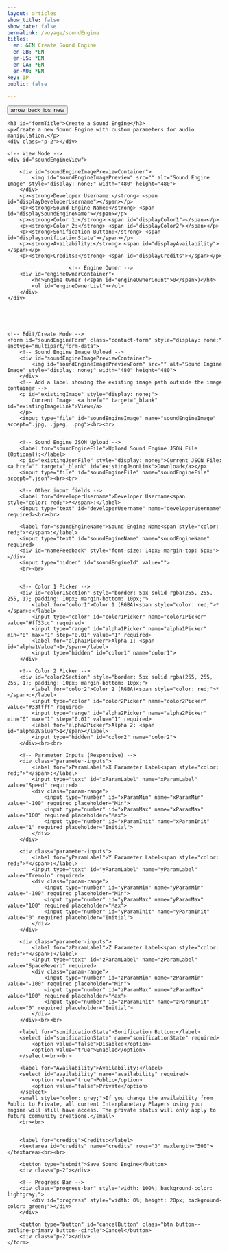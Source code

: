```yaml
---
layout: articles
show_title: false
show_date: false
permalink: /voyage/soundEngine
titles:
  en: &EN Create Sound Engine
  en-GB: *EN
  en-US: *EN
  en-CA: *EN
  en-AU: *EN
key: IP
public: false

---
```


<!-- Sound Engine Form Container -->
<div class="form-container">
    <div class="button-container">
        <div class="back-button-container">
            <a href="/voyage" title="Back to Voyage">
                <button id="backButton" class="btn button--outline-primary button--circle">
                    <span class="material-symbols-outlined">arrow_back_ios_new</span>
                </button>
            </a>
        </div>
        <div class="edit-button-container">
            <button id="editButton" class="btn button--outline-primary button--circle" title="Edit Sound Engine" style="display: none;">
                <span class="material-symbols-outlined">edit</span> 
            </button>
        </div>
    </div>


    <h3 id="formTitle">Create a Sound Engine</h3>
    <p>Create a new Sound Engine with custom parameters for audio manipulation.</p>
    <div class="p-2"></div>

    <!-- View Mode -->
    <div id="soundEngineView">

        <div id="soundEngineImagePreviewContainer">
            <img id="soundEngineImagePreview" src="" alt="Sound Engine Image" style="display: none;" width="480" height="480">
        </div>
        <p><strong>Developer Username:</strong> <span id="displayDeveloperUsername"></span></p>
        <p><strong>Sound Engine Name:</strong> <span id="displaySoundEngineName"></span></p>
        <p><strong>Color 1:</strong> <span id="displayColor1"></span></p>
        <p><strong>Color 2:</strong> <span id="displayColor2"></span></p>
        <p><strong>Sonification Button:</strong> <span id="displaysonificationState"></span></p>
        <p><strong>Availability:</strong> <span id="displayAvailability"></span></p>
        <p><strong>Credits:</strong> <span id="displayCredits"></span></p>

                        <!-- Engine Owner -->
        <div id="engineOwnerContainer">
            <h4>Engine Owner (<span id="engineOwnerCount">0</span>)</h4>
            <ul id="engineOwnerList"></ul>
        </div>
    </div>





    <!-- Edit/Create Mode -->
    <form id="soundEngineForm" class="contact-form" style="display: none;" enctype="multipart/form-data">
        <!-- Sound Engine Image Upload -->
        <div id="soundEngineImagePreviewContainer">
            <img id="soundEngineImagePreviewForm" src="" alt="Sound Engine Image" style="display: none;" width="480" height="480">
        </div>
        <!-- Add a label showing the existing image path outside the image container -->
        <p id="existingImage" style="display: none;">
            Current Image: <a href="" target="_blank" id="existingImageLink">View</a>
        </p>
        <input type="file" id="soundEngineImage" name="soundEngineImage" accept=".jpg, .jpeg, .png"><br><br>


        <!-- Sound Engine JSON Upload -->
        <label for="soundEngineFile">Upload Sound Engine JSON File (Optional):</label>
        <p id="existingJsonFile" style="display: none;">Current JSON File: <a href="" target="_blank" id="existingJsonLink">Download</a></p>
        <input type="file" id="soundEngineFile" name="soundEngineFile" accept=".json"><br><br>

        <!-- Other input fields -->
        <label for="developerUsername">Developer Username<span style="color: red;">*</span>:</label>
        <input type="text" id="developerUsername" name="developerUsername" required><br><br>

        <label for="soundEngineName">Sound Engine Name<span style="color: red;">*</span>:</label>
        <input type="text" id="soundEngineName" name="soundEngineName" required>
        <div id="nameFeedback" style="font-size: 14px; margin-top: 5px;"></div>
        <input type="hidden" id="soundEngineId" value="">
        <br><br>
        

        <!-- Color 1 Picker -->
        <div id="color1Section" style="border: 5px solid rgba(255, 255, 255, 1); padding: 10px; margin-bottom: 10px;">
            <label for="color1">Color 1 (RGBA)<span style="color: red;">*</span>:</label>
            <input type="color" id="color1Picker" name="color1Picker" value="#ff33cc" required>
            <input type="range" id="alpha1Picker" name="alpha1Picker" min="0" max="1" step="0.01" value="1" required>
            <label for="alpha1Picker">Alpha 1: <span id="alpha1Value">1</span></label>
            <input type="hidden" id="color1" name="color1">
        </div>

        <!-- Color 2 Picker -->
        <div id="color2Section" style="border: 5px solid rgba(255, 255, 255, 1); padding: 10px; margin-bottom: 10px;">
            <label for="color2">Color 2 (RGBA)<span style="color: red;">*</span>:</label>
            <input type="color" id="color2Picker" name="color2Picker" value="#33ffff" required>
            <input type="range" id="alpha2Picker" name="alpha2Picker" min="0" max="1" step="0.01" value="1" required>
            <label for="alpha2Picker">Alpha 2: <span id="alpha2Value">1</span></label>
            <input type="hidden" id="color2" name="color2">
        </div><br><br>

        <!-- Parameter Inputs (Responsive) -->
        <div class="parameter-inputs">
            <label for="xParamLabel">X Parameter Label<span style="color: red;">*</span>:</label>
            <input type="text" id="xParamLabel" name="xParamLabel" value="Speed" required>
            <div class="param-range">
                <input type="number" id="xParamMin" name="xParamMin" value="-100" required placeholder="Min">
                <input type="number" id="xParamMax" name="xParamMax" value="100" required placeholder="Max">
                <input type="number" id="xParamInit" name="xParamInit" value="1" required placeholder="Initial">
            </div>
        </div>

        <div class="parameter-inputs">
            <label for="yParamLabel">Y Parameter Label<span style="color: red;">*</span>:</label>
            <input type="text" id="yParamLabel" name="yParamLabel" value="Tremolo" required>
            <div class="param-range">
                <input type="number" id="yParamMin" name="yParamMin" value="-100" required placeholder="Min">
                <input type="number" id="yParamMax" name="yParamMax" value="100" required placeholder="Max">
                <input type="number" id="yParamInit" name="yParamInit" value="0" required placeholder="Initial">
            </div>
        </div>

        <div class="parameter-inputs">
            <label for="zParamLabel">Z Parameter Label<span style="color: red;">*</span>:</label>
            <input type="text" id="zParamLabel" name="zParamLabel" value="SpaceReverb" required>
            <div class="param-range">
                <input type="number" id="zParamMin" name="zParamMin" value="-100" required placeholder="Min">
                <input type="number" id="zParamMax" name="zParamMax" value="100" required placeholder="Max">
                <input type="number" id="zParamInit" name="zParamInit" value="0" required placeholder="Initial">
            </div>
        </div><br><br>        

        <label for="sonificationState">Sonification Button:</label>
        <select id="sonificationState" name="sonificationState" required>
            <option value="false">Disabled</option>
            <option value="true">Enabled</option>
        </select><br><br>

        <label for="Availability">Availability:</label>
        <select id="availability" name="availability" required>
            <option value="true">Public</option>
            <option value="false">Private</option>
        </select>
        <small style="color: grey;">If you change the availability from Public to Private, all current Interplanetary Players using your engine will still have access. The private status will only apply to future community creations.</small>
        <br><br>
         

        <label for="credits">Credits:</label>
        <textarea id="credits" name="credits" rows="3" maxlength="500"></textarea><br><br>

        <button type="submit">Save Sound Engine</button>
        <div class="p-2"></div>

        <!-- Progress Bar -->
        <div class="progress-bar" style="width: 100%; background-color: lightgray;">
            <div id="progress" style="width: 0%; height: 20px; background-color: green;"></div>
        </div>
        
        <button type="button" id="cancelButton" class="btn button--outline-primary button--circle">Cancel</button>
        <div class="p-2"></div>
    </form>
</div>

<!-- Toast Container for Notifications -->
<div id="toastContainer" style="position: fixed; top: 20px; right: 20px; z-index: 1000;"></div>

<script>
document.addEventListener('DOMContentLoaded', function() {
    const userId = localStorage.getItem('userId'); 
    if (!userId) {
        document.getElementById('messageDisplay').innerText = 'No logged-in user found. Please log in first.';
        document.getElementById('messageDisplay').style.color = 'red';
        window.location.href = '/login';
        return;
    }

    let isEditMode = false;
    let currentSoundEngineId = null;
    let isOwner = false;

    const formTitle = document.getElementById('formTitle');
    const soundEngineView = document.getElementById('soundEngineView');
    const soundEngineForm = document.getElementById('soundEngineForm');
    const editButton = document.getElementById('editButton');
    const backButton = document.getElementById('backButton');
    const cancelButton = document.getElementById('cancelButton');

    const soundEngineFileInput = document.getElementById('soundEngineFile');
    const soundEngineImageInput = document.getElementById('soundEngineImage');
    const soundEngineImagePreview = document.getElementById('soundEngineImagePreview');
    const soundEngineImagePreviewForm = document.getElementById('soundEngineImagePreviewForm');

    const color1Picker = document.getElementById('color1Picker');
    const color2Picker = document.getElementById('color2Picker');
    const alpha1Picker = document.getElementById('alpha1Picker');
    const alpha2Picker = document.getElementById('alpha2Picker');
    const color1Section = document.getElementById('color1Section');
    const color2Section = document.getElementById('color2Section');

    const color1Input = document.getElementById('color1');
    const color2Input = document.getElementById('color2');
    const alpha1Value = document.getElementById('alpha1Value');
    const alpha2Value = document.getElementById('alpha2Value');

    const urlParams = new URLSearchParams(window.location.search);
    const mode = urlParams.get('mode');
    currentSoundEngineId = urlParams.get('id');

    // Function to convert Hex to RGBA
    function hexToRgba(hex, alpha = 1) {
        let r = 0, g = 0, b = 0;
        if (hex.length === 7) {
            r = parseInt(hex.slice(1, 3), 16);
            g = parseInt(hex.slice(3, 5), 16);
            b = parseInt(hex.slice(5, 7), 16);
        }
        return `rgba(${r},${g},${b},${alpha})`;
    }

    // Update the border color of the Color 1 section
    function updateBorderColor() {
        const rgbaColor = hexToRgba(color1Picker.value, alpha1Picker.value);
        color1Section.style.borderColor = rgbaColor;
        color1Input.value = rgbaColor;
        alpha1Value.innerText = alpha1Picker.value;
    }

    function updateBorderColor2() {
        const rgbaColor = hexToRgba(color2Picker.value, alpha2Picker.value);
        color2Section.style.borderColor = rgbaColor;
        color2Input.value = rgbaColor;
        alpha2Value.innerText = alpha2Picker.value;
    }

    // Event listeners for color pickers
    color1Picker.addEventListener('input', updateBorderColor);
    alpha1Picker.addEventListener('input', updateBorderColor);
    color2Picker.addEventListener('input', updateBorderColor2);
    alpha2Picker.addEventListener('input', updateBorderColor2);

    // Initial call to set border color
    updateBorderColor();
    updateBorderColor2();

// Handle mode logic and load sound engine details
if (!currentSoundEngineId || mode === 'create') {
    formTitle.innerText = 'Create a Sound Engine';
    toggleViewMode(true); // Show the form for creation
    isEditMode = true; // Ensure that we are in edit mode for creation
} else if (mode === 'edit' && currentSoundEngineId) {
    formTitle.innerText = 'Edit Sound Engine';
    isEditMode = true;
    loadSoundEngineDetails(currentSoundEngineId);
    toggleViewMode(true); // Show the form for editing
} else if (mode === 'soundEngine' && currentSoundEngineId) {
    formTitle.innerText = 'Sound Engine Details';
    loadSoundEngineDetails(currentSoundEngineId);
    toggleViewMode(false); // Ensure we are in view mode
}

editButton.addEventListener('click', function() {
    // Toggle the mode directly based on `isEditMode`
    if (isEditMode) {
        // If already in edit mode, revert changes like pressing cancel
        loadSoundEngineDetails(currentSoundEngineId);
        toggleViewMode(false);
    } else {
        // If not in edit mode, switch to edit mode
        toggleViewMode(true);
    }
    // Toggle the edit mode state
    isEditMode = !isEditMode;
});


    cancelButton.addEventListener('click', function() {
        if (isEditMode) {
            loadSoundEngineDetails(currentSoundEngineId);
            toggleViewMode(false);
            isEditMode = false; 
        } else {
            soundEngineForm.reset();
            soundEngineImagePreviewForm.src = '';
            soundEngineImagePreviewForm.style.display = 'none';
            toggleViewMode(false);
            isEditMode = false; 
        }
    });

    backButton.addEventListener('click', function() {
        window.location.href = '/voyage';
    });

    // Image preview functionality
    soundEngineImageInput.addEventListener('change', function(event) {
        const file = event.target.files[0];
        if (file) {
            const reader = new FileReader();
            reader.onload = function(e) {
                soundEngineImagePreviewForm.src = e.target.result;
                soundEngineImagePreviewForm.style.display = 'block';
            };
            reader.readAsDataURL(file);
        } else {
            soundEngineImagePreviewForm.src = '';
            soundEngineImagePreviewForm.style.display = 'none';
        }
    });

    // Function to handle form submission
    soundEngineForm.addEventListener('submit', function(event) {
        event.preventDefault();

        // Disable the save button to prevent multiple submissions
        const saveButton = soundEngineForm.querySelector('[type="submit"]');
        saveButton.disabled = true;

        // Gather input values
        const developerUsername = document.getElementById('developerUsername').value.trim();
        const soundEngineName = document.getElementById('soundEngineName').value.trim();
        const color1 = color1Input.value.trim();
        const color2 = color2Input.value.trim();
        const sonificationState = document.getElementById('sonificationState').value;
        const isPublic = document.getElementById('availability').value;
        const credits = document.getElementById('credits').value.trim();

        // Validate required fields
        if (!developerUsername || !soundEngineName || !color1 || !color2 || sonificationState === '' || !userId) {
            showToast('Please fill in all required fields.', 'error');
            saveButton.disabled = false; // Re-enable the save button
            return;
        }

        // Prepare form data
        const formData = new FormData();
        formData.append('ownerId', userId);
        formData.append('isPublic', isPublic);
        formData.append('developerUsername', developerUsername);
        formData.append('soundEngineName', soundEngineName);
        formData.append('color1', color1);
        formData.append('color2', color2);
        formData.append('xParam', JSON.stringify({ label: 'Speed', min: -100, max: 100, initValue: 1 }));
        formData.append('yParam', JSON.stringify({ label: 'Tremolo', min: -100, max: 100, initValue: 0 }));
        formData.append('zParam', JSON.stringify({ label: 'SpaceReverb', min: -100, max: 100, initValue: 0 }));
        formData.append('sonificationState', sonificationState);
        formData.append('credits', credits);

        // Handle image file: use the existing one if no new file is selected
        const imageFile = soundEngineImageInput.files[0];
        if (imageFile) {
            formData.append('soundEngineImage', imageFile);
        } else if (existingSoundEngine && existingSoundEngine.soundEngineImage) {
            formData.append('existingImagePath', existingSoundEngine.soundEngineImage);
        }

        // Handle JSON file: use the existing one if no new file is selected
        const jsonFile = soundEngineFileInput.files[0];
        if (jsonFile) {
            formData.append('soundEngineFile', jsonFile);
        } else if (existingSoundEngine && existingSoundEngine.soundEngineFile) {
            formData.append('existingJsonFilePath', existingSoundEngine.soundEngineFile);
        }

        let apiEndpoint = 'http://media.maar.world:3001/api/soundEngines';
        let method = 'POST'; // Default method for creating a new sound engine

        console.log('Edit mode:', isEditMode, 'Sound Engine ID:', currentSoundEngineId);
        console.log('HTTP Method:', method);
        console.log('API Endpoint:', apiEndpoint);


        if (isEditMode && currentSoundEngineId) {
            // Update the endpoint and method for editing mode
            apiEndpoint = `${apiEndpoint}/${currentSoundEngineId}`;
            method = 'PATCH'; // Use PATCH method for updating an existing sound engine

            console.log('Edit mode active. Updating sound engine.');
            console.log('Updated HTTP Method:', method);
            console.log('Updated API Endpoint:', apiEndpoint);
        }

        // Perform the API request
        fetch(apiEndpoint, {
            method: method,
            body: formData,
        })
        .then(response => response.json())
        .then(data => {
            if (data.success) {
                showToast('Sound Engine saved successfully!', 'success');
                if (isEditMode) {
                    // Reload sound engine details to reflect updates and switch to view mode
                    loadSoundEngineDetails(currentSoundEngineId);
                    toggleViewMode(false);
                } else {
                    // Redirect to the new sound engine page if creation was successful
                    window.location.href = `/voyage/soundEngine?mode=soundEngine&id=${data.soundEngine._id}`;
                }
            } else {
                showToast(data.message || 'An error occurred.', 'error');
            }
        })
        .catch(error => {
            console.error('Error during sound engine submission:', error);
            showToast('An error occurred while saving the sound engine.', 'error');
        })
        .finally(() => {
            // Re-enable the save button after request completes
            saveButton.disabled = false;
        });
    });

    // Function to disable or enable form inputs
    function disableFormInputs(disable) {
        const inputs = soundEngineForm.querySelectorAll('input, textarea, select, button');
        inputs.forEach(input => {
            input.disabled = disable;
        });
    }

    // Toggle between view and edit modes
    function toggleViewMode(editMode) {
        if (editMode) {
            soundEngineView.style.display = 'none';
            soundEngineForm.style.display = 'block';
        } else {
            soundEngineView.style.display = 'block';
            soundEngineForm.style.display = 'none';
        }
    }

    let existingSoundEngine = null;  // Define existingSoundEngine at the top

// Load sound engine details
function loadSoundEngineDetails(soundEngineId) {
    fetch(`http://media.maar.world:3001/api/soundEngines/${soundEngineId}?userId=${userId}`)
        .then(response => {
            if (!response.ok) {
                throw new Error(`Failed to load sound engine details: ${response.status}`);
            }
            return response.json();
        })
        .then(data => {
            console.log('Received Sound Engine Data:', data);

            if (data.success && data.soundEngine) {
                existingSoundEngine = data.soundEngine;
                populateViewMode(data.soundEngine);
                populateFormMode(data.soundEngine);

                console.log('Logged-in userId:', userId);
                console.log('Sound Engine ownerId:', data.soundEngine.ownerId);

                const isOwner = data.soundEngine.ownerId === userId;
                console.log('Is user the owner?', isOwner);

                // Show the edit button only if the user is the owner
                if (isOwner) {
                    editButton.style.display = 'block';
                } else {
                    editButton.style.display = 'none';
                }

                // Display owner details
                const ownerDetails = data.soundEngine.ownerDetails;
                const engineOwnerList = document.getElementById('engineOwnerList');
                console.log("Owner Data:", ownerDetails);

                if (ownerDetails) {
                    engineOwnerList.innerHTML = `
                        <li class="user-list-item">
                            <div class="user-profile-pic">
                                <img src="https://media.maar.world${ownerDetails.profileImage || '/default_profile.png'}" alt="${ownerDetails.username}">
                            </div>
                            <div class="user-details">
                                <div class="user-display-name">${ownerDetails.displayName || 'Unknown'}</div>
                                <div class="user-username">
                                    <a href="/xplorer/?username=${ownerDetails.username}" target="_self">
                                        @${ownerDetails.username || 'Unknown'}
                                    </a>
                                </div>
                            </div>
                        </li>`;
                    document.getElementById('engineOwnerCount').innerText = 1;
                } else {
                    engineOwnerList.innerHTML = '<li>No owner details available.</li>';
                    document.getElementById('engineOwnerCount').innerText = 0;
                }
            } else {
                showToast(data.message || 'Failed to load sound engine details.', 'error');
            }
        })
        .catch(error => {
            console.error('An error occurred while loading sound engine details:', error);
            showToast('An error occurred while loading sound engine details.', 'error');
        });
}



    // Populate view mode with sound engine details
    function populateViewMode(soundEngine) {
        document.getElementById('displayDeveloperUsername').innerText = soundEngine.developerUsername;
        document.getElementById('displaySoundEngineName').innerText = soundEngine.soundEngineName;
        document.getElementById('displayColor1').innerText = soundEngine.color1;
        document.getElementById('displayColor2').innerText = soundEngine.color2;
        document.getElementById('displaysonificationState').innerText = soundEngine.sonificationState ? 'Enabled' : 'Disabled';
        document.getElementById('displayAvailability').innerText = soundEngine.isPublic ? 'Public' : 'Private';
        document.getElementById('displayCredits').innerText = soundEngine.credits || 'No credits provided';

        if (soundEngine.soundEngineImage) {
            const imageURL = `https://media.maar.world${encodeURI(soundEngine.soundEngineImage)}`;
            soundEngineImagePreview.src = imageURL;
            soundEngineImagePreview.style.display = 'block';
        } else {
            soundEngineImagePreview.style.display = 'none';
        }
    }

    // Populate form fields for edit mode
    function populateFormMode(soundEngine) {
        const baseUrl = 'https://media.maar.world';

        document.getElementById('developerUsername').value = soundEngine.developerUsername;
        document.getElementById('soundEngineName').value = soundEngine.soundEngineName;
        document.getElementById('color1').value = soundEngine.color1;
        document.getElementById('color2').value = soundEngine.color2;
        document.getElementById('availability').value = soundEngine.isPublic;
        document.getElementById('sonificationState').value = soundEngine.sonificationState;
        document.getElementById('credits').value = soundEngine.credits || '';
        document.getElementById('soundEngineId').value = soundEngine._id; // Assuming soundEngine is the object you fetched

        // Show existing image
        if (soundEngine.soundEngineImage) {
            const fullImageUrl = `${baseUrl}${soundEngine.soundEngineImage}`;
            document.getElementById('existingImage').style.display = 'block';
            document.getElementById('existingImageLink').href = fullImageUrl;
            document.getElementById('existingImageLink').textContent = soundEngine.soundEngineImage.split('/').pop();
            document.getElementById('soundEngineImagePreviewForm').src = fullImageUrl;
            document.getElementById('soundEngineImagePreviewForm').style.display = 'block';
        } else {
            document.getElementById('soundEngineImagePreviewForm').style.display = 'none';
        }

        // Show existing JSON file
        if (soundEngine.soundEngineFile) {
            const fullJsonUrl = `${baseUrl}${soundEngine.soundEngineFile}`;
            document.getElementById('existingJsonFile').style.display = 'block';
            document.getElementById('existingJsonLink').href = fullJsonUrl;
            document.getElementById('existingJsonLink').textContent = soundEngine.soundEngineFile.split('/').pop();
        } else {
            document.getElementById('existingJsonFile').style.display = 'none';
        }

        // Update the color pickers and alpha sliders based on stored RGBA values
        const [color1R, color1G, color1B, color1A] = extractRGBAValues(soundEngine.color1);
        const [color2R, color2G, color2B, color2A] = extractRGBAValues(soundEngine.color2);
        
        color1Picker.value = rgbToHex(color1R, color1G, color1B);
        alpha1Picker.value = color1A;

        color2Picker.value = rgbToHex(color2R, color2G, color2B);
        alpha2Picker.value = color2A;
        
        updateBorderColor();
        updateBorderColor2();
    }

    // Helper to extract RGBA values from a string like "rgba(255, 51, 204, 0.5)"
    function extractRGBAValues(rgbaString) {
        const rgbaMatch = rgbaString.match(/rgba?\((\d+),\s*(\d+),\s*(\d+),?\s*(\d*(?:\.\d+)?)?\)/);
        if (rgbaMatch) {
            const [, r, g, b, a = 1] = rgbaMatch;
            return [parseInt(r), parseInt(g), parseInt(b), parseFloat(a)];
        }
        return [0, 0, 0, 1]; // default values if parsing fails
    }

    // Helper to convert RGB values to hex
    function rgbToHex(r, g, b) {
        return `#${((1 << 24) + (r << 16) + (g << 8) + b).toString(16).slice(1).toUpperCase()}`;
    }

    // Toast function for showing messages
    function showToast(message, type = 'success') {
        const toastContainer = document.getElementById('toastContainer');
        const toast = document.createElement('div');
        const toastId = `toast_${Date.now()}`;
        toast.classList.add('toast');
        toast.setAttribute('id', toastId);
        if (type === 'success') {
            toast.classList.add('success');
        } else if (type === 'error') {
            toast.classList.add('error');
        }
        toast.textContent = message;
        toastContainer.appendChild(toast);

        setTimeout(() => {
            toast.classList.add('show');
        }, 100);

        setTimeout(() => {
            toast.classList.remove('show');
            setTimeout(() => {
                const toastElem = document.getElementById(toastId);
                if (toastElem) {
                    toastElem.remove();
                }
            }, 500);
        }, 3000);
    }

    // Validation for Min, Max, and Initial Values
    const params = ['x', 'y', 'z'];
    
    params.forEach(param => {
        const minInput = document.getElementById(`${param}ParamMin`);
        const maxInput = document.getElementById(`${param}ParamMax`);
        const initInput = document.getElementById(`${param}ParamInit`);

        const validateInitValue = () => {
            let min = parseInt(minInput.value, 10);
            let max = parseInt(maxInput.value, 10);
            let init = parseInt(initInput.value, 10);

            if (min < -100) min = -100;
            if (min > 100) min = 100;
            if (max < -100) max = -100;
            if (max > 100) max = 100;

            minInput.value = min;
            maxInput.value = max;

            const realMin = Math.min(min, max);
            const realMax = Math.max(min, max);

            if (init < realMin) init = realMin;
            if (init > realMax) init = realMax;

            initInput.value = init;
        };

        minInput.addEventListener('input', validateInitValue);
        maxInput.addEventListener('input', validateInitValue);
        initInput.addEventListener('input', validateInitValue);
    });


    // Function to check if a SoundEngine name exists
// Function to check if a SoundEngine name exists
async function checkSoundEngineExists(soundEngineName, soundEngineId = null) {
    try {
        const url = new URL('http://media.maar.world:3001/api/soundEngines/exists');
        url.searchParams.append('soundEngineName', soundEngineName);
        if (soundEngineId) {
            url.searchParams.append('id', soundEngineId);
        }

        const response = await fetch(url);
        const data = await response.json();
        return data.exists;
    } catch (error) {
        console.error('Error checking SoundEngine existence:', error);
        return false;
    }
}

// Debounce function to limit the number of API calls
function debounce(func, delay) {
    let debounceTimer;
    return function(...args) {
        const context = this;
        clearTimeout(debounceTimer);
        debounceTimer = setTimeout(() => func.apply(context, args), delay);
    };
}

// Handle input event for the SoundEngine name
document.getElementById('soundEngineName').addEventListener('input', debounce(async function(e) {
    const soundEngineName = e.target.value.trim();
    const feedback = document.getElementById('nameFeedback');
    const soundEngineId = document.getElementById('soundEngineId').value.trim(); // Hidden input for the sound engine ID

    // Validate the format of the SoundEngine name
    const usernameRegex = /^[a-zA-Z0-9_-]{1,30}$/;
    if (!usernameRegex.test(soundEngineName)) {
        feedback.textContent = 'Invalid format. Use letters, numbers, underscores, and hyphens (max 30 characters).';
        feedback.style.color = 'red';
        return;
    }

    if (soundEngineName.length === 0) {
        feedback.textContent = '';
        return;
    }

    const exists = await checkSoundEngineExists(soundEngineName, soundEngineId);
    if (exists) {
        feedback.textContent = 'Name is already taken.';
        feedback.style.color = 'red';
    } else {
        feedback.textContent = 'Name is available.';
        feedback.style.color = 'green';
    }
}, 500)); // Adjust the delay time if needed

// Prevent form submission if the name is taken
document.getElementById('soundEngineForm').addEventListener('submit', async function(e) {
    const soundEngineName = document.getElementById('soundEngineName').value.trim();
    const soundEngineId = document.getElementById('soundEngineId').value.trim(); // Hidden input for the sound engine ID

    const exists = await checkSoundEngineExists(soundEngineName, soundEngineId);
    if (exists) {
        e.preventDefault();
        alert('Sound Engine name is already taken. Please choose another one.');
    }
});

});
</script>
